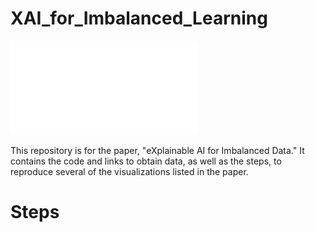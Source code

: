 # XAI_for_Imbalanced_Learning

![My Image](framework1_A.pdf)

This repository is for the paper, "eXplainable AI for Imbalanced Data."
It contains the code and links to obtain data, as well as the steps, to reproduce several of the visualizations listed in the paper.
# Steps






